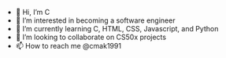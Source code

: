 - 👋 Hi, I’m C
- 👀 I’m interested in becoming a software engineer
- 🌱 I’m currently learning C, HTML, CSS, Javascript, and Python
- 💞️ I’m looking to collaborate on CS50x projects
- 📫 How to reach me @cmak1991

<!---
cmak1991/cmak1991 is a ✨ special ✨ repository because its `README.md` (this file) appears on your GitHub profile.
You can click the Preview link to take a look at your changes.
--->
